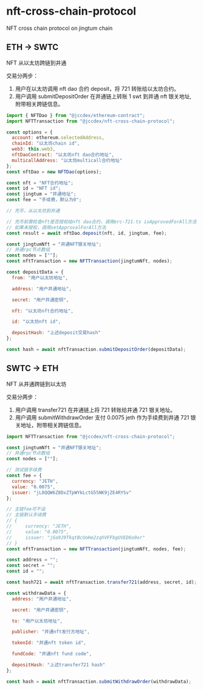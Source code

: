 # nft-cross-chain-protocol

NFT cross chain protocol on jingtum chain

## ETH -> SWTC

NFT 从以太坊跨链到井通

交易分两步：

1. 用户在以太坊调用 nft dao 合约 deposit，将 721 转账给以太坊合约。
2. 用户调用 submitDepositOrder 在井通链上转账 1 swt 到井通 nft 银关地址, 附带相关跨链信息。

```javascript
import { NFTDao } from "@jccdex/ethereum-contract";
import NFTTransaction from "@jccdex/nft-cross-chain-protocol";

const options = {
  account: ethereum.selectedAddress,
  chainId: "以太坊chain id",
  web3: this.web3,
  nftDaoContract: "以太坊nft dao合约地址",
  multicallAddress: "以太坊multicall合约地址"
};
const nftDao = new NFTDao(options);

const nft = "NFT合约地址";
const id = "NFT id";
const jingtum = "井通地址";
const fee = "手续费，默认为0";

// 充币，从以太坊到井通

// 充币前需检查nft是否授权给nft dao合约，调用erc-721.ts isApprovedForAll方法
// 如果未授权，调用setApprovalForAll方法
const result = await nftDao.deposit(nft, id, jingtum, fee);

const jingtumNft = "井通NFT银关地址";
// 井通rpc节点数组
const nodes = [""];
const nftTransaction = new NFTTransaction(jingtumNft, nodes);

const depositData = {
  from: "用户以太坊地址",

  address: "用户井通地址",

  secret: "用户井通密钥",

  nft: "以太坊nft合约地址",

  id: "以太坊nft id",

  depositHash: "上述deposit交易hash"
};

const hash = await nftTransaction.submitDepositOrder(depositData);
```

## SWTC -> ETH

NFT 从井通跨链到以太坊

交易分两步：

1. 用户调用 transfer721 在井通链上将 721 转账给井通 721 银关地址。
2. 用户调用 submitWithdrawOrder 支付 0.0075 jeth 作为手续费到井通 721 银关地址，附带相关跨链信息。

```javascript
import NFTTransaction from "@jccdex/nft-cross-chain-protocol";

const jingtumNft = "井通NFT银关地址";
// 井通rpc节点数组
const nodes = [""];

// 测试链手续费
const fee = {
  currency: "JETH",
  value: "0.0075",
  issuer: "jL8QQW6Z8DxZTpWYkLctG55NK9jZE4RYSv"
};

// 主链fee可不设
// 主链默认手续费
// {
//     currency: "JETH",
//     value: "0.0075",
//     issuer: "jGa9J9TkqtBcUoHe2zqhVFFbgUVED6o9or"
// }
const nftTransaction = new NFTTransaction(jingtumNft, nodes, fee);

const address = "";
const secret = "";
const id = "";

const hash721 = await nftTransaction.transfer721(address, secret, id);

const withdrawData = {
  address: "用户井通地址",

  secret: "用户井通密钥",

  to: "用户以太坊地址",

  publisher: "井通nft发行方地址",

  tokenId: "井通nft token id",

  fundCode: "井通nft fund code",

  depositHash: "上述transfer721 hash"
};

const hash = await nftTransaction.submitWithdrawOrder(withdrawData);
```
